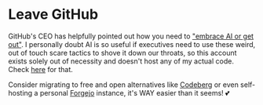 # Leave GitHub

GitHub's CEO has helpfully pointed out how you need to ["embrace AI or get out"](https://www.businessinsider.com/github-ceo-developers-embrace-ai-or-get-out-2025-8). I personally doubt AI is so useful if executives need to use these weird, out of touch scare tactics to shove it down our throats, so this account exists solely out of necessity and doesn't host any of my actual code. Check [here](https://git.arielaw.ar/arisunz) for that.

Consider migrating to free and open alternatives like [Codeberg](https://codeberg.org/) or even self-hosting a personal [Forgejo](https://forgejo.org/) instance, it's WAY easier than it seems! 💕
